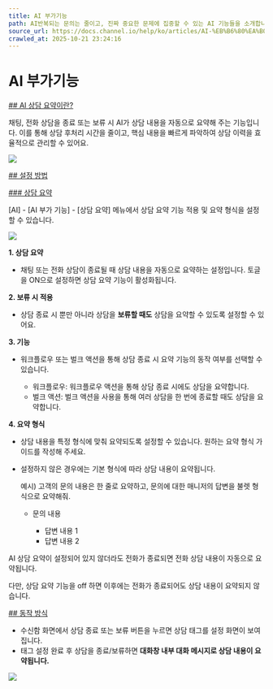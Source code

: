 ```yaml
---
title: AI 부가기능
path: AI반복되는 문의는 줄이고, 진짜 중요한 문제에 집중할 수 있는 AI 기능들을 소개합니다.12개의 아티클 > AI 부가기능상담 종료 또는 보류 시 AI가 상담 내용을 요약하여 상담 후처리 작업을 간편하게 도와드립니다.
source_url: https://docs.channel.io/help/ko/articles/AI-%EB%B6%80%EA%B0%80%EA%B8%B0%EB%8A%A5-83a616d8
crawled_at: 2025-10-21 23:24:16
---
```


# AI 부가기능

[## AI 상담 요약이란?](#ai-상담-요약이란?-)

채팅, 전화 상담을 종료 또는 보류 시 AI가 상담 내용을 자동으로 요약해 주는 기능입니다. 이를 통해 상담 후처리 시간을 줄이고, 핵심 내용을 빠르게 파악하여 상담 이력을 효율적으로 관리할 수 있어요.

![](https://cf.channel.io/document/spaces/6/articles/79487/revisions/157341/usermedia/67ae0c1168ebf8fb9473)

[## 설정 방법](#설정-방법-)

[### 상담 요약](#상담-요약)

[AI] - [AI 부가 기능] - [상담 요약] 메뉴에서 상담 요약 기능 적용 및 요약 형식을 설정할 수 있습니다.

![](https://cf.channel.io/document/spaces/6/articles/79487/revisions/157341/usermedia/67ae1105261fc43f1ea8)

**1. 상담 요약**

* 채팅 또는 전화 상담이 종료될 때 상담 내용을 자동으로 요약하는 설정입니다. 토글을 ON으로 설정하면 상담 요약 기능이 활성화됩니다.

**2. 보류 시 적용**

* 상담 종료 시 뿐만 아니라 상담을 **보류할 때도** 상담을 요약할 수 있도록 설정할 수 있어요.

**3. 기능**

* 워크플로우 또는 벌크 액션을 통해 상담 종료 시 요약 기능의 동작 여부를 선택할 수 있습니다.

  * 워크플로우: 워크플로우 액션을 통해 상담 종료 시에도 상담을 요약합니다.
  * 벌크 액션: 벌크 액션을 사용을 통해 여러 상담을 한 번에 종료할 때도 상담을 요약합니다.

**4. 요약 형식**

* 상담 내용을 특정 형식에 맞춰 요약되도록 설정할 수 있습니다. 원하는 요약 형식 가이드를 작성해 주세요.
* 설정하지 않은 경우에는 기본 형식에 따라 상담 내용이 요약됩니다.

  예시) 고객의 문의 내용은 한 줄로 요약하고, 문의에 대한 매니저의 답변을 불렛 형식으로 요약해줘.

  * 문의 내용

    * 답변 내용 1
    * 답변 내용 2

AI 상담 요약이 설정되어 있지 않더라도 전화가 종료되면 전화 상담 내용이 자동으로 요약됩니다.

다만, 상담 요약 기능을 off 하면 이후에는 전화가 종료되어도 상담 내용이 요약되지 않습니다.

[## 동작 방식](#동작-방식)

* 수신함 화면에서 상담 종료 또는 보류 버튼을 누르면 상담 태그를 설정 화면이 보여집니다.
* 태그 설정 완료 후 상담을 종료/보류하면 **대화창 내부 대화 메시지로 상담 내용이 요약됩니다.**

![](https://cf.channel.io/document/spaces/6/articles/79487/revisions/157341/usermedia/67ae0c2a492ff7edc022)